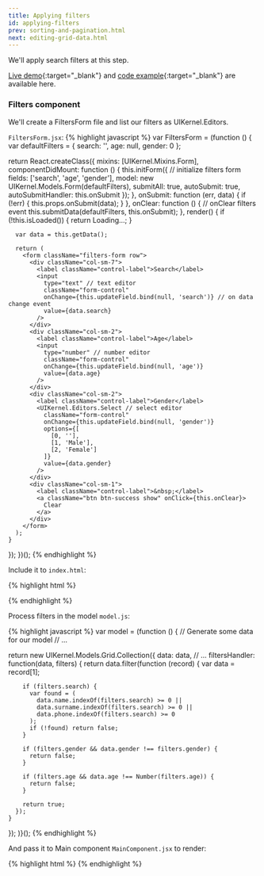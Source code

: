```yaml
---
title: Applying filters
id: applying-filters
prev: sorting-and-pagination.html
next: editing-grid-data.html
---
```


We'll apply search filters at this step.

[Live demo](/examples/applying-filters/){:target="_blank"} and [code example]({{site.github}}_site/examples/applying-filters){:target="_blank"} are available here.

### Filters component

We'll create a FiltersForm file and list our filters as UIKernel.Editors.

`FiltersForm.jsx`:
{% highlight javascript %}
var FiltersForm = (function () {
  var defaultFilters = {
    search: '',
    age: null,
    gender: 0
  };

  return React.createClass({
    mixins: [UIKernel.Mixins.Form],
    componentDidMount: function () {
      this.initForm({ // initialize filters form
        fields: ['search', 'age', 'gender'],
        model: new UIKernel.Models.Form(defaultFilters),
        submitAll: true,
        autoSubmit: true,
        autoSubmitHandler: this.onSubmit
      });
    },
    onSubmit: function (err, data) {
      if (!err) {
        this.props.onSubmit(data);
      }
    },
    onClear: function () { // onClear filters event
      this.submitData(defaultFilters, this.onSubmit);
    },
    render() {
      if (!this.isLoaded()) {
        return <span>Loading...</span>;
      }

      var data = this.getData();

      return (
        <form className="filters-form row">
          <div className="col-sm-7">
            <label className="control-label">Search</label>
            <input
              type="text" // text editor
              className="form-control"
              onChange={this.updateField.bind(null, 'search')} // on data change event
              value={data.search}
            />
          </div>
          <div className="col-sm-2">
            <label className="control-label">Age</label>
            <input
              type="number" // number editor
              className="form-control"
              onChange={this.updateField.bind(null, 'age')}
              value={data.age}
            />
          </div>
          <div className="col-sm-2">
            <label className="control-label">Gender</label>
            <UIKernel.Editors.Select // select editor
              className="form-control"
              onChange={this.updateField.bind(null, 'gender')}
              options={[
                [0, ''],
                [1, 'Male'],
                [2, 'Female']
              ]}
              value={data.gender}
            />
          </div>
          <div className="col-sm-1">
            <label className="control-label">&nbsp;</label>
            <a className="btn btn-success show" onClick={this.onClear}>
              Clear
            </a>
          </div>
        </form>
      );
    }
  });
})();
{% endhighlight %}

Include it to `index.html`:

{% highlight html %}
<!-- Filters form component -->
<script src="js/components/FiltersForm.jsx" type="text/jsx"></script>
{% endhighlight %}

Process filters in the model `model.js`:

{% highlight javascript %}
var model = (function () {
  // Generate some data for our model
  // ...

  return new UIKernel.Models.Grid.Collection({
    data: data,
    // ...
    filtersHandler: function(data, filters) {
      return data.filter(function (record) {
        var data = record[1];

        if (filters.search) {
          var found = (
            data.name.indexOf(filters.search) >= 0 ||
            data.surname.indexOf(filters.search) >= 0 ||
            data.phone.indexOf(filters.search) >= 0
          );
          if (!found) return false;
        }

        if (filters.gender && data.gender !== filters.gender) {
          return false;
        }

        if (filters.age && data.age !== Number(filters.age)) {
          return false;
        }

        return true;
      });
    }
  });
)}();
{% endhighlight %}

And pass it to Main component `MainComponent.jsx` to render:

{% highlight html %}
<FiltersForm onSubmit={this.applyFilters} />
{% endhighlight %}

